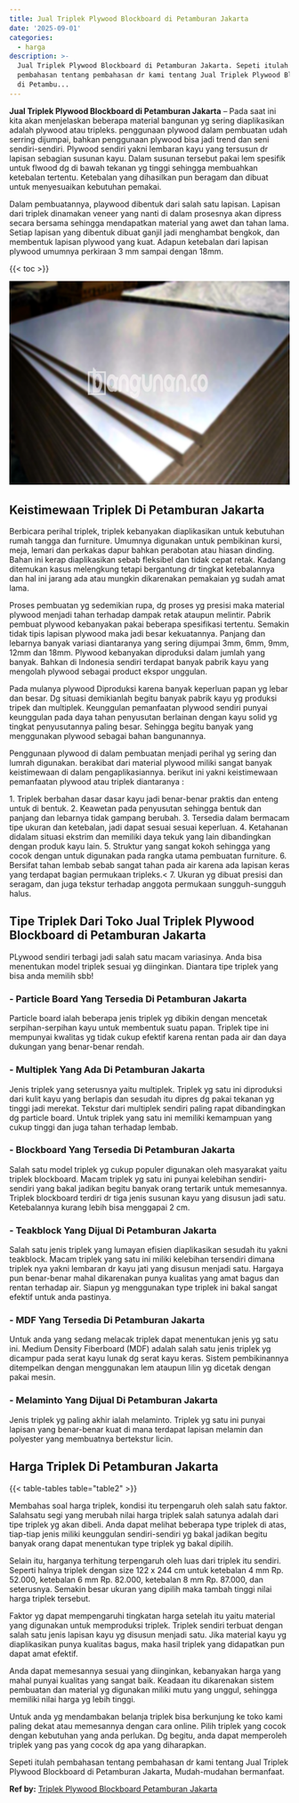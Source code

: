 ```yaml
---
title: Jual Triplek Plywood Blockboard di Petamburan Jakarta
date: '2025-09-01'
categories:
  - harga
description: >-
  Jual Triplek Plywood Blockboard di Petamburan Jakarta. Sepeti itulah
  pembahasan tentang pembahasan dr kami tentang Jual Triplek Plywood Blockboard
  di Petambu...
---
```


**Jual Triplek Plywood Blockboard di Petamburan Jakarta** – Pada saat ini kita akan menjelaskan beberapa material bangunan yg sering diaplikasikan adalah plywood atau tripleks. penggunaan plywood dalam pembuatan udah serring dijumpai, bahkan penggunaan plywood bisa jadi trend dan seni sendiri-sendiri. Plywood sendiri yakni lembaran kayu yang tersusun dr lapisan sebagian susunan kayu. Dalam susunan tersebut pakai lem spesifik untuk flwood dg di bawah tekanan yg tinggi sehingga membuahkan ketebalan tertentu. Ketebalan yang dihasilkan pun beragam dan dibuat untuk menyesuaikan kebutuhan pemakai.

Dalam pembuatannya, playwood dibentuk dari salah satu lapisan. Lapisan dari triplek dinamakan veneer yang nanti di dalam prosesnya akan dipress secara bersama sehingga mendapatkan material yang awet dan tahan lama. Setiap lapisan yang dibentuk dibuat ganjil jadi menghambat bengkok, dan membentuk lapisan plywood yang kuat. Adapun ketebalan dari lapisan plywood umumnya perkiraan 3 mm sampai dengan 18mm.

{{< toc >}}

![Jual Triplek Plywood Blockboard di Petamburan Jakarta](/images/jual-triplek-murah-21.png)

## Keistimewaan Triplek Di Petamburan Jakarta

Berbicara perihal triplek, triplek kebanyakan diaplikasikan untuk kebutuhan rumah tangga dan furniture. Umumnya digunakan untuk pembikinan kursi, meja, lemari dan perkakas dapur bahkan perabotan atau hiasan dinding. Bahan ini kerap diaplikasikan sebab fleksibel dan tidak cepat retak. Kadang ditemukan kasus melengkung tetapi bergantung dr tingkat ketebalannya dan hal ini jarang ada atau mungkin dikarenakan pemakaian yg sudah amat lama.

Proses pembuatan yg sedemikian rupa, dg proses yg presisi maka material plywood menjadi tahan terhadap dampak retak ataupun melintir. Pabrik pembuat plywood kebanyakan pakai beberapa spesifikasi tertentu. Semakin tidak tipis lapisan plywood maka jadi besar kekuatannya. Panjang dan lebarnya banyak variasi diantaranya yang sering dijumpai 3mm, 6mm, 9mm, 12mm dan 18mm. Plywood kebanyakan diproduksi dalam jumlah yang banyak. Bahkan di Indonesia sendiri terdapat banyak pabrik kayu yang mengolah plywood sebagai product ekspor unggulan.

Pada mulanya plywood Diproduksi karena banyak keperluan papan yg lebar dan besar. Dg situasi demikianlah begitu banyak pabrik kayu yg produksi tripek dan multiplek. Keunggulan pemanfaatan plywood sendiri punyai keunggulan pada daya tahan penyusutan berlainan dengan kayu solid yg tingkat penyusutannya paling besar. Sehingga begitu banyak yang menggunakan plywood sebagai bahan bangunannya.

Penggunaan plywood di dalam pembuatan menjadi perihal yg sering dan lumrah digunakan. berakibat dari material plywood miliki sangat banyak keistimewaan di dalam pengaplikasiannya. berikut ini yakni keistimewaan pemanfaatan plywood atau triplek diantaranya :

1\. Triplek berbahan dasar dasar kayu jadi benar-benar praktis dan enteng untuk di bentuk. 2. Keawetan pada penyusutan sehingga bentuk dan panjang dan lebarnya tidak gampang berubah. 3. Tersedia dalam bermacam tipe ukuran dan ketebalan, jadi dapat sesuai sesuai keperluan. 4. Ketahanan didalam situasi ekstrim dan memiliki daya tekuk yang lain dibandingkan dengan produk kayu lain. 5. Struktur yang sangat kokoh sehingga yang cocok dengan untuk digunakan pada rangka utama pembuatan furniture. 6. Bersifat tahan lembab sebab sangat tahan pada air karena ada lapisan keras yang terdapat bagian permukaan tripleks.< 7. Ukuran yg dibuat presisi dan seragam, dan juga tekstur terhadap anggota permukaan sungguh-sungguh halus.

## Tipe Triplek Dari Toko Jual Triplek Plywood Blockboard di Petamburan Jakarta

PLywood sendiri terbagi jadi salah satu macam variasinya. Anda bisa menentukan model triplek sesuai yg diinginkan. Diantara tipe triplek yang bisa anda memilih sbb!

### \- Particle Board Yang Tersedia Di Petamburan Jakarta

Particle board ialah beberapa jenis triplek yg dibikin dengan mencetak serpihan-serpihan kayu untuk membentuk suatu papan. Triplek tipe ini mempunyai kwalitas yg tidak cukup efektif karena rentan pada air dan daya dukungan yang benar-benar rendah.

### \- Multiplek Yang Ada Di Petamburan Jakarta

Jenis triplek yang seterusnya yaitu multiplek. Triplek yg satu ini diproduksi dari kulit kayu yang berlapis dan sesudah itu dipres dg pakai tekanan yg tinggi jadi merekat. Tekstur dari multiplek sendiri paling rapat dibandingkan dg particle board. Untuk triplek yang satu ini memiliki kemampuan yang cukup tinggi dan juga tahan terhadap lembab.

### \- Blockboard Yang Tersedia Di Petamburan Jakarta

Salah satu model triplek yg cukup populer digunakan oleh masyarakat yaitu triplek blockboard. Macam triplek yg satu ini punyai kelebihan sendiri-sendiri yang bakal jadikan begitu banyak orang tertarik untuk memesannya. Triplek blockboard terdiri dr tiga jenis susunan kayu yang disusun jadi satu. Ketebalannya kurang lebih bisa menggapai 2 cm.

### \- Teakblock Yang Dijual Di Petamburan Jakarta

Salah satu jenis triplek yang lumayan efisien diaplikasikan sesudah itu yakni teakblock. Macam triplek yang satu ini miliki kelebihan tersendiri dimana triplek nya yakni lembaran dr kayu jati yang disusun menjadi satu. Hargaya pun benar-benar mahal dikarenakan punya kualitas yang amat bagus dan rentan terhadap air. Siapun yg menggunakan type triplek ini bakal sangat efektif untuk anda pastinya.

### \- MDF Yang Tersedia Di Petamburan Jakarta

Untuk anda yang sedang melacak triplek dapat menentukan jenis yg satu ini. Medium Density Fiberboard (MDF) adalah salah satu jenis triplek yg dicampur pada serat kayu lunak dg serat kayu keras. Sistem pembikinannya ditempelkan dengan menggunakan lem ataupun lilin yg dicetak dengan pakai mesin.

### \- Melaminto Yang Dijual Di Petamburan Jakarta

Jenis triplek yg paling akhir ialah melaminto. Triplek yg satu ini punyai lapisan yang benar-benar kuat di mana terdapat lapisan melamin dan polyester yang membuatnya bertekstur licin.

## Harga Triplek Di Petamburan Jakarta

{{< table-tables table="table2" >}}

Membahas soal harga triplek, kondisi itu terpengaruh oleh salah satu faktor. Salahsatu segi yang merubah nilai harga triplek salah satunya adalah dari tipe triplek yg akan dibeli. Anda dapat melihat beberapa type triplek di atas, tiap-tiap jenis miliki keunggulan sendiri-sendiri yg bakal jadikan begitu banyak orang dapat menentukan type triplek yg bakal dipilih.

Selain itu, harganya terhitung terpengaruh oleh luas dari triplek itu sendiri. Seperti halnya triplek dengan size 122 x 244 cm untuk ketebalan 4 mm Rp. 52.000, ketebalan 6 mm Rp. 82.000, ketebalan 8 mm Rp. 87.000, dan seterusnya. Semakin besar ukuran yang dipilih maka tambah tinggi nilai harga triplek tersebut.

Faktor yg dapat mempengaruhi tingkatan harga setelah itu yaitu material yang digunakan untuk memproduksi triplek. Triplek sendiri terbuat dengan salah satu jenis lapisan kayu yg disusun menjadi satu. Jika material kayu yg diaplikasikan punya kualitas bagus, maka hasil triplek yang didapatkan pun dapat amat efektif.

Anda dapat memesannya sesuai yang diinginkan, kebanyakan harga yang mahal punyai kualitas yang sangat baik. Keadaan itu dikarenakan sistem pembuatan dan material yg digunakan miliki mutu yang unggul, sehingga memiliki nilai harga yg lebih tinggi.

Untuk anda yg mendambakan belanja triplek bisa berkunjung ke toko kami paling dekat atau memesannya dengan cara online. Pilih triplek yang cocok dengan kebutuhan yang anda perlukan. Dg begitu, anda dapat memperoleh triplek yang pas yang cocok dg apa yang diharapkan.

Sepeti itulah pembahasan tentang pembahasan dr kami tentang Jual Triplek Plywood Blockboard di Petamburan Jakarta, Mudah-mudahan bermanfaat.

**Ref by:** [Triplek Plywood Blockboard Petamburan Jakarta](https://id.wikipedia.org/wiki/Triplek)
